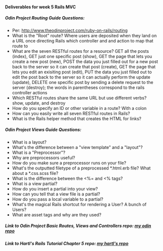 #### Deliverables for week 5 Rails MVC
##### Odin Project Routing Guide Questions:
- Per: http://www.theodinproject.com/ruby-on-rails/routing
- What is the "Root" route? Where users are deposited when they land on a URL once directing Rails which controller and and action to map that route to
- What are the seven RESTful routes for a resource? GET all the posts (index), GET just one specific post (show), GET the page that lets you create a new post (new), POST the data you just filled out for a new post back to the server so it can create that post (create), GET the page that lets you edit an exisiting post (edit), PUT the data you just filled out to edit the post back to the server so it can actually perform the update (update), DELETE one specific post by sending a delete request to the server (destroy); the words in parentheses correspond to the rails controller actions
- Which RESTful routes share the same URL but use different verbs? show, update, and destroy
- How do you specify an ID or other variable in a route? With a colon
- How can you easily write all seven RESTful routes in Rails? 
- What is the Rails helper method that creates the HTML for links?

##### Odin Project Views Guide Questions:
- What is a layout?
- What's the difference between a "view template" and a "layout"?
- What is a "Preprocessor"?
- Why are preprocessors useful?
- How do you make sure a preprocessor runs on your file?
- What's the outputted filetype of a preprocessed *.html.erb file? What about a *.css.scss file?
- What is the difference between the <%= and <% tags?
- What is a view partial?
- How do you insert a partial into your view?
- How can you tell that a view file is a partial?
- How do you pass a local variable to a partial?
- What's the magical Rails shortcut for rendering a User? A bunch of Users?
- What are asset tags and why are they used?

##### Link to Odin Project Basic Routes, Views and Controllers repo: [my odin repo](<linkhere>)
##### Link to Hartl's Rails Tutorial Chapter 5 repo: [my hartl's repo](<linkhere>)
